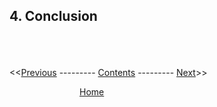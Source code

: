 ## 4. Conclusion




\
\
\
<<[Previous](07_1000_lakes.html) --------- [Contents](00_intro_and_toc.html) --------- [Next](09_references.html)>>

        [Home](https://nivanorge.github.io/teotil2/)